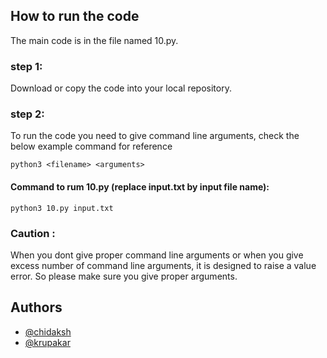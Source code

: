 
## How to run the code
 
The main code is in the file named 10.py.

### step 1:
Download or copy the code into your local repository.

### step 2:
To run the code you need to give command line arguments,
check the below example command for reference

```
python3 <filename> <arguments>
```
#### Command to rum 10.py (replace input.txt by input file name):

```
python3 10.py input.txt
```
### Caution :
When you dont give proper command line arguments or 
when you give excess number of command line arguments,
it is designed to raise a value error. So please make
sure you give proper arguments.


## Authors
- [@chidaksh](https://github.com/chidaksh)
- [@krupakar](https://github.com/Sai-Krupakar)
